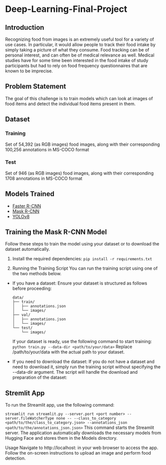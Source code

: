 # Deep-Learning-Final-Project

## Introduction
Recognizing food from images is an extremely useful tool for a variety of use cases. In particular, it would allow people to track their food intake by simply taking a picture of what they consume. Food tracking can be of personal interest, and can often be of medical relevance as well. Medical studies have for some time been interested in the food intake of study participants but had to rely on food frequency questionnaires that are known to be imprecise.

## Problem Statement
The goal of this challenge is to train models which can look at images of food items and detect the individual food items present in them. 

## Dataset
### Training
Set of 54,392 (as RGB images) food images, along with their corresponding 100,256 annotations in MS-COCO format
### Test
Set of 946 (as RGB images) food images, along with their corresponding 1708 annotations in MS-COCO format

## Models Trained
- [Faster R-CNN](https://arxiv.org/pdf/1506.01497.pdf)
- [Mask R-CNN](https://arxiv.org/abs/1703.06870)
- [YOLOv8](https://github.com/ultralytics/ultralytics)


## Training the Mask R-CNN Model

Follow these steps to train the model using your dataset or to download the dataset automatically.

1. Install the required dependencies:
`pip install -r requirements.txt`

2. Running the Training Script
You can run the training script using one of the two methods below.

  - If you have a dataset:
      Ensure your dataset is structured as follows before proceeding:
    ````
    data/
    ├── train/
    │   ├── annotations.json
    │   └── images/
    ├── val/
    │   ├── annotations.json
    │   └── images/
    └── test/
        └── images/
    ````
    If your dataset is ready, use the following command to start training:
    `python train.py --data-dir <path/to/your/data>`
    Replace /path/to/your/data with the actual path to your dataset.
    
  - If you need to download the dataset:
    If you do not have a dataset and need to download it, simply run the training script without specifying the --data-dir argument. The script will handle the download and preparation of the dataset:    

## Stremlit App

To run the Streamlit app, use the following command:

```streamlit run streamlit.py --server.port <port number> --server.fileWatcherType none -- --class_to_category <path/to/the/class_to_category.json> --annotations_json <path/to/the/annotations_json.json>```
This command starts the Streamlit server. The application automatically downloads the necessary models from Hugging Face and stores them in the Models directory.

Usage
Navigate to http://localhost:<port number> in your web browser to access the app.
Follow the on-screen instructions to upload an image and perform food detection.
